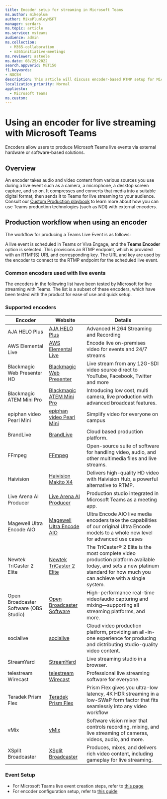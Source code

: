 ```yaml
---
title: Encoder setup for streaming in Microsoft Teams
ms.author: mikeplum
author: MikePlumleyMSFT
manager: serdars
ms.topic: article
ms.service: msteams
audience: admin
ms.collection: 
  - M365-collaboration
  - m365initiative-meetings
ms.reviewer: asteele
ms.date: 08/25/2022
search.appverid: MET150
f1.keywords:
- NOCSH
description: This article will discuss encoder-based RTMP setup for Microsoft Teams streaming events.
localization_priority: Normal
appliesto: 
  - Microsoft Teams
ms.custom:
---
```


# Using an encoder for live streaming with Microsoft Teams

Encoders allow users to produce Microsoft Teams live events via external hardware or software-based solutions.

## Overview

An encoder takes audio and video content from various sources you use during a live event such as a camera, a microphone, a desktop screen capture, and so on. It compresses and converts that media into a suitable digital format, then sends it to Teams for live streaming to your audience. Consult our [Custom Production playbook](https://aka.ms/CustomProductionVEP) to learn more about how you can use Teams production technologies (such as NDI) with external encoders.

## Production workflow when using an encoder

The workflow for producing a Teams Live Event is as follows:

A live event is scheduled in Teams or Viva Engage, and the **Teams Encoder** option is selected. This provisions an RTMP endpoint, which is provided with an RTMP(S) URL and corresponding key. The URL and key are used by the encoder to connect to the RTMP endpoint for the scheduled live event.

### Common encoders used with live events

The encoders in the following list have been tested by Microsoft for live streaming with Teams. The list is a subset of these encoders, which have been tested with the product for ease of use and quick setup.

### Supported encoders

|Encoder                                |Website  |Details  |
|---------------------------------------|---------|---------|
|AJA HELO Plus                          |[AJA HELO Plus](https://www.aja.com/products/helo-plus) |Advanced H.264 Streaming and Recording |
|AWS Elemental Live                     |[AWS Elemental Live](https://aws.amazon.com/elemental-live/) |Encode live on-premises video for events and 24/7 streams |
|Blackmagic Web Presenter HD            |[Blackmagic Web Presenter](https://www.blackmagicdesign.com/products/blackmagicwebpresenter) |Live stream from any 12G-SDI video source direct to YouTube, Facebook, Twitter and more |
|Blackmagic ATEM Mini Pro               |[Blackmagic ATEM Mini Pro](https://www.blackmagicdesign.com/products/atemmini) |Introducing low cost, multi camera, live production with advanced broadcast features. |
|epiphan video Pearl Mini               |[epiphan video Pearl Mini](https://www.epiphan.com/products/pearl-mini/) |Simplify video for everyone on campus |
|BrandLive                              |[BrandLive](https://www.brandlive.com/) |Cloud based production platform. |
|FFmpeg                                 |[FFmpeg](https://ffmpeg.org/) |Open-source suite of software for handling video, audio, and other multimedia files and live streams. |
|Haivision                              |[Haivision Makito X4](https://www.haivision.com/microsoft/stream) |Delivers high-quality HD video with Haivision Hub, a powerful alternative to RTMP. |
|Live Arena AI Producer                 |[Live Arena AI Producer](https://www.livearena.com/) |Production studio integrated in Microsoft Teams as a meeting app. |
|Magewell Ultra Encode AIO              |[Magewell Ultra Encode AIO](https://www.magewell.com/ultra-encode-aio) |Ultra Encode AIO live media encoders take the capabilities of our original Ultra Encode models to a whole new level for advanced use cases |
|Newtek TriCaster 2 Elite               |[Newtek TriCaster 2 Elite](https://www.vizrt.com/products/tricaster/tricaster-2-elite/) |The TriCaster® 2 Elite is the most complete video production platform available today, and sets a new platinum standard for how much you can achieve with a single system. |
|Open Broadcaster Software (OBS Studio) |[Open Broadcaster Software](https://obsproject.com/) |High-performance real-time video/audio capturing and mixing—supporting all streaming platforms, and more. |
|socialive                              |[socialive](https://socialive.us/) |Cloud video production platform, providing an all-in-one experience for producing and distributing studio-quality video content. |
|StreamYard                             |[StreamYard](https://streamyard.com/) |Live streaming studio in a browser. |
|telestream Wirecast                    |[telestream Wirecast](https://www.telestream.net/wirecast/overview.htm) |Professional live streaming software for everyone. |
|Teradek Prism Flex                     |[Teradek Prism Flex](https://teradek.com/pages/prism) |Prism Flex gives you ultra-low latency, 4K HDR streaming in a low-SWaP form factor that fits seamlessly into any video workflow |
|vMix                                   |[vMix](https://www.vmix.com/) |Software vision mixer that controls recording, mixing, and live streaming of cameras, videos, audio, and more. |
|XSplit Broadcaster                     |[XSplit Broadcaster](https://www.xsplit.com/) |Produces, mixes, and delivers rich video content, including gameplay for live streaming. |
### Event Setup

- For Microsoft Teams live event creation steps, refer to [this page](/microsoftteams/teams-stream-create-event) 
- For encoder configuration setup, refer to [this guide](/microsoftteams/teams-encoder-configuration)





